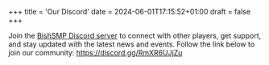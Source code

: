 +++
title = 'Our Discord'
date = 2024-06-01T17:15:52+01:00
draft = false
+++

Join the [BishSMP Discord server](https://discord.gg/RmXR6UJjZu) to connect with other players, get support, and stay updated with the latest news and events. Follow the link below to join our community: https://discord.gg/RmXR6UJjZu
